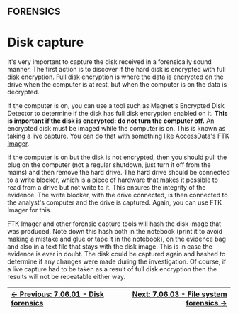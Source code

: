 ## FORENSICS

# Disk capture

It's very
important to capture the disk received in a forensically sound manner.
The first action is to discover if the hard disk is encrypted with full
disk encryption. Full disk encryption is where the data is encrypted on
the drive when the computer is at rest, but when the computer is on the
data is decrypted.

If the computer is on, you can use a tool such as Magnet's Encrypted
Disk Detector to determine if the disk has full disk encryption enabled
on it. **This is important if the disk is encrypted: do not turn the computer off.**
 An encrypted disk must be imaged while the computer is on. This is
known as taking a live capture. You can do that with something like
AccessData's [FTK Imager](https://accessdata.com/product-download/ftk-imager-version-4-5).

If the computer is on but the disk is not encrypted, then you should
pull the plug on the computer (not a regular shutdown, just turn it off
from the mains) and then remove the hard drive. The hard drive should be
 connected to a write blocker, which is a piece of hardware that makes
it possible to read from a drive but not write to it. This ensures the
integrity of the evidence. The write blocker, with the drive connected,
is then connected to the analyst's computer and the drive is captured.
Again, you can use FTK Imager for this.

FTK Imager and other forensic capture tools will hash the disk image
that was produced. Note down this hash both in the notebook (print it to
 avoid making a mistake and glue or tape it in the notebook), on the
evidence bag and also in a text file that stays with the disk image.
This is in case the evidence is ever in doubt. The disk could be
captured again and hashed to determine if any changes were made during
the investigation. Of course, if a live capture had to be taken as a
result of full disk encryption then the results will not be repeatable
either way.

<div align="center">

[← Previous: 7.06.01 - Disk forensics](DiskForensics7.6.1.md) | [Next: 7.06.03 - File system forensics →](FileSystemForensics7.6.3.md)
:-|-:
